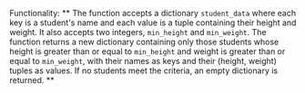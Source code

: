 Functionality: ** The function accepts a dictionary `student_data` where each key is a student's name and each value is a tuple containing their height and weight. It also accepts two integers, `min_height` and `min_weight`. The function returns a new dictionary containing only those students whose height is greater than or equal to `min_height` and weight is greater than or equal to `min_weight`, with their names as keys and their (height, weight) tuples as values. If no students meet the criteria, an empty dictionary is returned. **